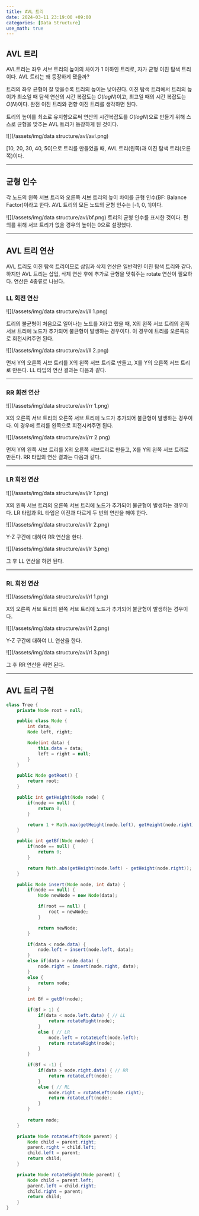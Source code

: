 ```yaml
---
title: AVL 트리
date: 2024-03-11 23:19:00 +09:00
categories: [Data Structure]
use_math: true
---
```


## **AVL 트리**
AVL트리는 좌우 서브 트리의 높이의 차이가 1 이하인 트리로, 자가 균형 이진 탐색 트리이다. AVL 트리는 왜 등장하게 됐을까?

트리의 좌우 균형이 잘 맞을수록 트리의 높이는 낮아진다. 이진 탐색 트리에서 트리의 높이가 최소일 때 탐색 연산의 시간 복잡도는 $O(logN)$이고, 최고일 때의 시간 복잡도는 $O(N)$이다. 완전 이진 트리와 편향 이진 트리를 생각하면 된다.

트리의 높이를 최소로 유지함으로써 연산의 시간복잡도를 $O(logN)$으로 만들기 위해 스스로 균형을 맞추는 AVL 트리가 등장하게 된 것이다.

![](/assets/img/data structure/avl/avl.png)

[10, 20, 30, 40, 50]으로 트리를 만들었을 때, AVL 트리(왼쪽)과 이진 탐색 트리(오른쪽)이다.

---

## **균형 인수**
각 노드의 왼쪽 서브 트리와 오른쪽 서브 트리의 높이 차이를 균형 인수(BF: Balance Factor)이라고 한다. AVL 트리의 모든 노드의 균형 인수는 [-1, 0, 1]이다.

![](/assets/img/data structure/avl/bf.png)
트리의 균형 인수를 표시한 것이다. 편의를 위해 서브 트리가 없을 경우의 높이는 0으로 설정했다.

---

## **AVL 트리 연산**
AVL 트리도 이진 탐색 트리이므로 삽입과 삭제 연산은 일반적인 이진 탐색 트리와 같다. 하지만 AVL 트리는 삽입, 삭제 연산 후에 추가로 균형을 맞춰주는 rotate 연산이 필요하다. 연산은 4종류로 나뉜다.

### **LL 회전 연산**
![](/assets/img/data structure/avl/ll 1.png)

트리의 불균형이 처음으로 일어나는 노드를 X라고 했을 때, X의 왼쪽 서브 트리의 왼쪽 서브 트리에 노드가 추가되어 불균형이 발생하는 경우이다. 이 경우에 트리를 오른쪽으로 회전시켜주면 된다.

![](/assets/img/data structure/avl/ll 2.png)

먼저 Y의 오른쪽 서브 트리를 X의 왼쪽 서브 트리로 만들고, X를 Y의 오른쪽 서브 트리로 만든다.
LL 타입의 연산 결과는 다음과 같다.

---

### **RR 회전 연산**
![](/assets/img/data structure/avl/rr 1.png)

X의 오른쪽 서브 트리의 오른쪽 서브 트리에 노드가 추가되어 불균형이 발생하는 경우이다. 이 경우에 트리를 왼쪽으로 회전시켜주면 된다.

![](/assets/img/data structure/avl/rr 2.png)

먼저 Y의 왼쪽 서브 트리를 X의 오른쪽 서브트리로 만들고, X를 Y의 왼쪽 서브 트리로 만든다. RR 타입의 연산 결과는 다음과 같다.

---

### **LR 회전 연산**
![](/assets/img/data structure/avl/lr 1.png)

X의 왼쪽 서브 트리의 오른쪽 서브 트리에 노드가 추가되어 불균형이 발생하는 경우이다. LR 타입과 RL 타입은 이전과 다르게 두 번의 연산을 해야 한다.

![](/assets/img/data structure/avl/lr 2.png)

Y-Z 구간에 대하여 RR 연산을 한다.

![](/assets/img/data structure/avl/lr 3.png)

그 후 LL 연산을 하면 된다.

---

### **RL 회전 연산**

![](/assets/img/data structure/avl/rl 1.png)

X의 오른쪽 서브 트리의 왼쪽 서브 트리에 노드가 추가되어 불균형이 발생하는 경우이다.

![](/assets/img/data structure/avl/rl 2.png)

Y-Z 구간에 대하여 LL 연산을 한다.

![](/assets/img/data structure/avl/rl 3.png)

그 후 RR 연산을 하면 된다.

---

## **AVL 트리 구현**
```java
class Tree {
    private Node root = null;

    public class Node {
        int data;
        Node left, right;

        Node(int data) {
            this.data = data;
            left = right = null;
        }
    }

    public Node getRoot() {
        return root;
    }

    public int getHeight(Node node) {
        if(node == null) {
            return 0;
        }

        return 1 + Math.max(getHeight(node.left), getHeight(node.right));
    }

    public int getBf(Node node) {
        if(node == null) {
            return 0;
        }

        return Math.abs(getHeight(node.left) - getHeight(node.right));
    }

    public Node insert(Node node, int data) {
        if(node == null) {
            Node newNode = new Node(data);

            if(root == null) {
                root = newNode;
            }

            return newNode;
        }

        if(data < node.data) {
            node.left = insert(node.left, data);
        }
        else if(data > node.data) {
            node.right = insert(node.right, data);
        }
        else {
            return node;
        }

        int Bf = getBf(node);

        if(Bf > 1) {
            if(data < node.left.data) { // LL
                return rotateRight(node);
            }
            else { // LR
                node.left = rotateLeft(node.left);
                return rotateRight(node);
            }
        }

        if(Bf < -1) {
            if(data > node.right.data) { // RR
                return rotateLeft(node);
            }
            else { // RL
                node.right = rotateLeft(node.right);
                return rotateLeft(node);
            }
        }
        
        return node;
    }

    private Node rotateLeft(Node parent) {
        Node child = parent.right;
        parent.right = child.left;
        child.left = parent;
        return child;
    }

    private Node rotateRight(Node parent) {
        Node child = parent.left;
        parent.left = child.right;
        child.right = parent;
        return child;
    }
}
```